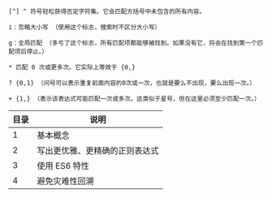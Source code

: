 
```
[^] ^ 符号轻松获得否定字符集。它会匹配方括号中未包含的所有内容。

i：忽略大小写 （使用这个标志，搜索时不区分大小写）

g：全局匹配 （多亏了这个标志，所有匹配项都能够被找到。如果没有它，将会在找到第一个匹配项后停止。）

* 匹配 0 次或更多次。它实际上等效于 {0,}

? {0,1} （问号可以表示重复前面内容的0次或一次，也就是要么不出现，要么出现一次。）

+ {1,} （表示该表达式可能匹配一次或多次。这类似于星号，但在这里必须至少匹配一次。）
```
目录 | 说明
---|---
1 | 基本概念
2 | 写出更优雅、更精确的正则表达式
3 | 使用 ES6 特性
4 | 避免灾难性回溯